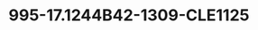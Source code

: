 ---
title: 995-17.1244B42-1309-CLE1125
image: 995-17.1244B42-1309-CLE1125.jpg
brand: classic-collection
layout: vestito
---
